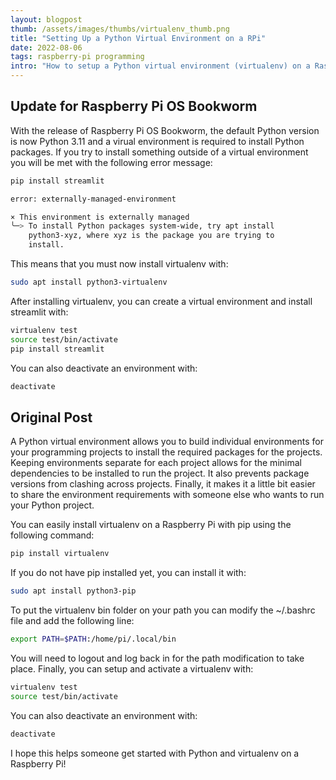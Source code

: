 ```yaml
---
layout: blogpost
thumb: /assets/images/thumbs/virtualenv_thumb.png
title: "Setting Up a Python Virtual Environment on a RPi"
date: 2022-08-06
tags: raspberry-pi programming
intro: "How to setup a Python virtual environment (virtualenv) on a Raspberry Pi."
---
```


## Update for Raspberry Pi OS Bookworm

With the release of Raspberry Pi OS Bookworm, the default Python version is now Python 3.11 and a virual environment is required to install Python packages. If you try to install something outside of a virtual environment you will be met with the following error message:

```bash
pip install streamlit

error: externally-managed-environment

× This environment is externally managed
╰─> To install Python packages system-wide, try apt install
    python3-xyz, where xyz is the package you are trying to
    install.
```

This means that you must now install virtualenv with:
```bash
sudo apt install python3-virtualenv
```

After installing virtualenv, you can create a virtual environment and install streamlit with:
```bash
virtualenv test
source test/bin/activate
pip install streamlit
```

You can also deactivate an environment with:
```bash
deactivate
```

## Original Post

A Python virtual environment allows you to build individual environments for your programming projects to install the required packages for the projects. Keeping environments separate for each project allows for the minimal dependencies to be installed to run the project. It also prevents package versions from clashing across projects. Finally, it makes it a little bit easier to share the environment requirements with someone else who wants to run your Python project.

You can easily install virtualenv on a Raspberry Pi with pip using the following command:
```bash
pip install virtualenv
```

If you do not have pip installed yet, you can install it with:
```bash
sudo apt install python3-pip
```

To put the virtualenv bin folder on your path you can modify the ~/.bashrc file and add the following line:
```bash
export PATH=$PATH:/home/pi/.local/bin
```

You will need to logout and log back in for the path modification to take place. Finally, you can setup and activate a virtualenv with:
```bash
virtualenv test
source test/bin/activate
```

You can also deactivate an environment with:
```bash
deactivate
```

I hope this helps someone get started with Python and virtualenv on a Raspberry Pi!

